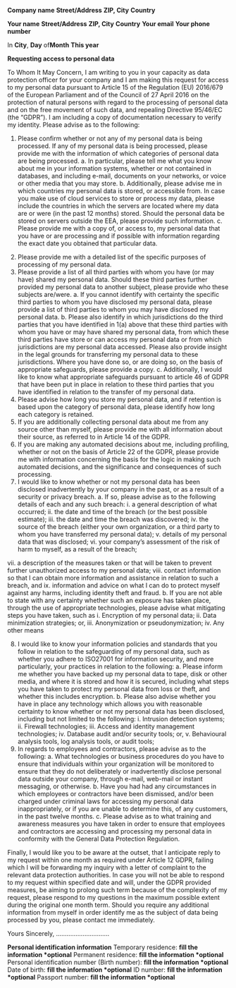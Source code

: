 **Company name**
**Street/Address**
**ZIP, City**
**Country**

**Your name**
**Street/Address**
**ZIP, City**
**Country**
**Your email**
**Your phone number**

In​ **City**, **Day** of ​**Month** **This year**

**Requesting access to personal data**

To Whom It May Concern,
I am writing to you in your capacity as data protection officer for your company and I am making
this request for access to my personal data pursuant to Article 15 of the ​Regulation (EU)
2016/679 of the European Parliament and of the Council of 27 April 2016 on the protection of
natural persons with regard to the processing of personal data and on the free movement of such
data, and repealing Directive 95/46/EC​ (the “GDPR”).
I am including a copy of documentation necessary to verify my identity.
Please advise as to the following:

1. Please confirm whether or not any of my personal data is being processed. If any of
   my personal data is being processed, please provide me with the information of which
   categories of personal data are being processed.
   a. In particular, please tell me what you know about me in your information
   systems, whether or not contained in databases, and including e-mail, documents on
   your networks, or voice or other media that you may store.
   b. Additionally, please advise me in which countries my personal data is stored,
   or accessible from. In case you make use of cloud services to store or process my data,
   please include the countries in which the servers are located where my data are or were
   (in the past 12 months) stored. Should the personal data be stored on servers outside
   the EEA, please provide such information.
   c. Please provide me with a copy of, or access to, my personal data that you
   have or are processing and if possible with information regarding the exact date you
   obtained that particular data.

2) Please provide me with a detailed list of the specific purposes of processing of my
   personal data.
3) Please provide a list of all third parties with whom you have (or may have) shared my
   personal data. Should these third parties further provided my personal data to another subject,
   please provide who these subjects are/were.
   a. If you cannot identify with certainty the specific third parties to whom you
   have disclosed my personal data, please provide a list of third parties to whom you may
   have disclosed my personal data.
   b. Please also identify in which jurisdictions do the third parties that you have
   identified in 1(a) above that these third parties with whom you have or may have shared
   my personal data, from which these third parties have store or can access my personal
   data or from which jurisdictions are my personal data accessed. Please also provide
   insight in the legal grounds for transferring my personal data to these jurisdictions.
   Where you have done so, or are doing so, on the basis of appropriate safeguards,
   please provide a copy.
   c. Additionally, I would like to know what appropriate safeguards pursuant to
   article 46 of GDPR that have been put in place in relation to these third parties that you
   have identified in relation to the transfer of my personal data.
4) Please advise how long you store my personal data, and if retention is based upon
   the category of personal data, please identify how long each category is retained.
5) If you are additionally collecting personal data about me from any source other than
   myself, please provide me with all information about their source, as referred to in Article 14 of
   the GDPR.
6) If you are making any automated decisions about me, including profiling, whether or
   not on the basis of Article 22 of the GDPR, please provide me with information concerning the
   basis for the logic in making such automated decisions, and the significance and consequences
   of such processing.
7) I would like to know whether or not my personal data has been disclosed
   inadvertently by your company in the past, or as a result of a security or privacy breach.
   a. If so, please advise as to the following details of each and any such breach:
   i. a general description of what occurred;
   ii. the date and time of the breach (or the best possible estimate);
   iii. the date and time the breach was discovered;
   iv. the source of the breach (either your own organization, or a third
   party to whom you have transferred my personal data);
   v. details of my personal data that was disclosed;
   vi. your company’s assessment of the risk of harm to myself, as a result
   of the breach;

vii. a description of the measures taken or that will be taken to prevent
further unauthorized access to my personal data;
viii. contact information so that I can obtain more information and
assistance in relation to such a breach, and
ix. information and advice on what I can do to protect myself against
any harms, including identity theft and fraud.
b. If you are not able to state with any certainty whether such an exposure has
taken place, through the use of appropriate technologies, please advise what mitigating
steps you have taken, such as
i. Encryption of my personal data;
ii. Data minimization strategies; or,
iii. Anonymization or pseudonymization;
iv. Any other means

8. I would like to know your information policies and standards that you follow in relation
   to the safeguarding of my personal data, such as whether you adhere to ISO27001 for
   information security, and more particularly, your practices in relation to the following:
   a. Please inform me whether you have backed up my personal data to tape,
   disk or other media, and where it is stored and how it is secured, including what steps
   you have taken to protect my personal data from loss or theft, and whether this includes
   encryption.
   b. Please also advise whether you have in place any technology which allows
   you with reasonable certainty to know whether or not my personal data has been
   disclosed, including but not limited to the following:
   i. Intrusion detection systems;
   ii. Firewall technologies;
   iii. Access and identity management technologies;
   iv. Database audit and/or security tools; or,
   v. Behavioural analysis tools, log analysis tools, or audit tools;
9. In regards to employees and contractors, please advise as to the following:
   a. What technologies or business procedures do you have to ensure that
   individuals within your organization will be monitored to ensure that they do not
   deliberately or inadvertently disclose personal data outside your company, through
   e-mail, web-mail or instant messaging, or otherwise.
   b. Have you had had any circumstances in which employees or contractors
   have been dismissed, and/or been charged under criminal laws for accessing my
   personal data inappropriately, or if you are unable to determine this, of any customers, in
   the past twelve months.
   c. Please advise as to what training and awareness measures you have taken
   in order to ensure that employees and contractors are accessing and processing my
   personal data in conformity with the General Data Protection Regulation.

Finally, I would like you to be aware at the outset, that I anticipate reply to my request within one
month as required under Article 12 GDPR, failing which I will be forwarding my inquiry with a
letter of complaint to the relevant data protection authorities. In case you will not be able to
respond to my request within specified date and will, under the GDPR provided measures, be
aiming to prolong such term because of the complexity of my request, please respond to my
questions in the maximum possible extent during the original one month term. Should you
require any additional information from myself in order identify me as the subject of data being
processed by you, please contact me immediately.

Yours Sincerely,
..............................

**Personal identification information**
Temporary residence: **fill the information \*optional**
Permanent residence: **fill the information \*optional**
Personal identification number (Birth number):​ **fill the information \*optional**
Date of birth: **fill the information \*optional**
ID number: **fill the information \*optional**
Passport number: **fill the information \*optional**
